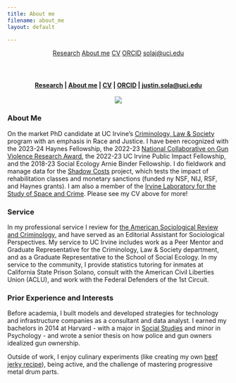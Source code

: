 ```yaml
---
title: About me
filename: about_me
layout: default

--- 
```

<header class="page-header" role="banner">
    <a href="./" class="btn">Research</a>
    <a href="./about_me" class="btn">About me</a>
    <a href="./files/2023.08.11_CV.pdf" class="btn">CV</a>
    <a href="https://orcid.org/0000-0002-0955-1031" class="btn">ORCID</a>
    <a href="mailto:solaj@uci.edu" class="btn">solaj@uci.edu</a>
</header>  
<head>
  <link rel="shortcut icon" href="favicon.ico?v=BGAqyRPREE">
  <link rel="apple-touch-icon" sizes="180x180" href="icons/apple-touch-icon.png?v=BGAqyRPREE">
  <link rel="icon" type="image/png" sizes="32x32" href="icons/favicon-32x32.png?v=BGAqyRPREE">
  <link rel="icon" type="image/png" sizes="16x16" href="icons/favicon-16x16.png?v=BGAqyRPREE">
  <link rel="manifest" href="icons/site.webmanifest?v=BGAqyRPREE">
  <link rel="mask-icon" href="icons/safari-pinned-tab.svg?v=BGAqyRPREE" color="#5bbad5">
  <meta name="msapplication-TileColor" content="#da532c">
  <meta name="theme-color" content="#ffffff">
</head>

<p align="center">
  <b>
    <a href="./">Research</a> | 
    <a href="./about_me">About me</a> | 
    <a href="./files/2023.08.11_CV.pdf">CV</a> | 
    <a href="https://orcid.org/0000-0002-0955-1031">ORCID</a> | 
    <a href="mailto:justin.sola@uci.edu">justin.sola@uci.edu</a>
  </b>
  <br>
  <br>
<img src="https://raw.githubusercontent.com/justinsola/justinsola.github.com/master/files/small_edited_headshot.jpg">
</p>

### About Me
On the market PhD candidate at UC Irvine’s [Criminology, Law & Society](https://cls.soceco.uci.edu/pages/phd-program) program with an emphasis in Race and Justice. I have been recognized with the 2023-24 Haynes Fellowship, the 2022-23 [National Collaborative on Gun Violence Research Award](https://www.ncgvr.org/grants/2022/assessing-the-causes-of-gun-desirability-in-america.html), the 2022-23 UC Irvine Public Impact Fellowship, and the 2018-23 Social Ecology Arnie Binder Fellowship. I do fieldwork and manage data for the [Shadow Costs](https://www.shadowcosts.com) project, which tests the impact of rehabilitation classes and monetary sanctions (funded ny NSF, NIJ, RSF, and Haynes grants). I am also a member of the [Irvine Laboratory for the Study of Space and Crime](http://ilssc.soceco.uci.edu/). Please see my CV above for more!


### Service
In my professional service I review for [the American Sociological Review and Criminology](https://orcid.org/0000-0002-0955-1031), and have served as an Editorial Assistant for Sociological Perspectives. My service to UC Irvine includes work as a Peer Mentor and Graduate Representative for the Criminology, Law & Society department, and as a Graduate Representative to the School of Social Ecology. In my service to the community, I provide statistics tutoring for inmates at California State Prison Solano, consult with the American Civil Liberties Union (ACLU), and work with the Federal Defenders of the 1st Circuit.


### Prior Experience and Interests
Before academia, I built models and developed strategies for technology and infrastructure companies as a consultant and data analyst. I earned my bachelors in 2014 at Harvard - with a major in [Social Studies](https://socialstudies.fas.harvard.edu/) and minor in Psychology - and wrote a senior thesis on how police and gun owners idealized gun ownership. 

Outside of work, I enjoy culinary experiments (like creating my own [beef jerky recipe](https://docs.google.com/spreadsheets/d/14g3BNcLFfN2xKgDRqwK4-0S1jt4SJRSaw_OR_8raQ0g/edit?usp=sharing)), being active, and the challenge of mastering progressive metal drum parts.
